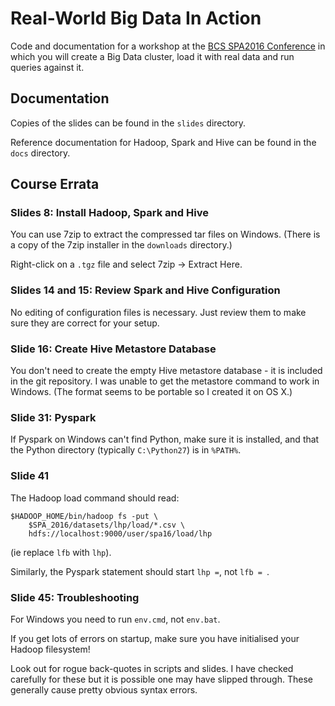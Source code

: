 # Real-World Big Data In Action

Code and documentation for a workshop at the [BCS SPA2016 Conference](http://www.spaconference.org/spa2016/)
in which you will create a Big Data cluster, load it with real data and run queries against it.

## Documentation
Copies of the slides can be found in the `slides` directory.

Reference documentation for Hadoop, Spark and Hive can be found in the `docs` directory.

## Course Errata

### Slides 8: Install Hadoop, Spark and Hive
You can use 7zip to extract the compressed tar files on Windows.
(There is a copy of the 7zip installer in the `downloads` directory.)

Right-click on a `.tgz` file and select 7zip -> Extract Here.

### Slides 14 and 15: Review Spark and Hive Configuration
No editing of configuration files is necessary.
Just review them to make sure they are correct for your setup.

### Slide 16: Create Hive Metastore Database
You don't need to create the empty Hive metastore database - it is included in the git repository.
I was unable to get the metastore command to work in Windows.
(The format seems to be portable so I created it on OS X.)

### Slide 31: Pyspark
If Pyspark on Windows can't find Python, make sure it is installed, and that the Python directory
(typically `C:\Python27`) is in `%PATH%`.

### Slide 41
The Hadoop load command should read:

    $HADOOP_HOME/bin/hadoop fs -put \
        $SPA_2016/datasets/lhp/load/*.csv \
        hdfs://localhost:9000/user/spa16/load/lhp

(ie replace `lfb` with `lhp`).

Similarly, the Pyspark statement should start `lhp =`, not `lfb = `.

### Slide 45: Troubleshooting
For Windows you need to run `env.cmd`, not `env.bat`.

If you get lots of errors on startup, make sure you have initialised your Hadoop filesystem!

Look out for rogue back-quotes in scripts and slides.
I have checked carefully for these but it is possible one may have slipped through.
These generally cause pretty obvious syntax errors.

